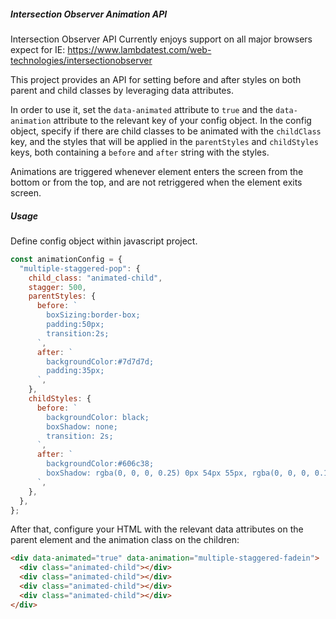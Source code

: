 ##### Intersection Observer Animation API

Intersection Observer API Currently enjoys support on all major browsers expect for IE:
https://www.lambdatest.com/web-technologies/intersectionobserver

This project provides an API for setting before and after styles on both
parent and child classes by leveraging data attributes.

In order to use it, set the `data-animated` attribute to `true` and the
`data-animation` attribute to the relevant key of your config object.
In the config object, specify if there are child classes to be animated
with the `childClass` key, and the styles that will be applied in the
`parentStyles` and `childStyles` keys, both containing a `before` and `after`
string with the styles.

Animations are triggered whenever element enters the screen from the bottom or
from the top, and are not retriggered when the element exits screen.

##### Usage

Define config object within javascript project.

```js
const animationConfig = {
  "multiple-staggered-pop": {
    child_class: "animated-child",
    stagger: 500,
    parentStyles: {
      before: `
        boxSizing:border-box;
        padding:50px;
        transition:2s;
      `,
      after: `
        backgroundColor:#7d7d7d;
        padding:35px;
      `,
    },
    childStyles: {
      before: `
        backgroundColor: black;
        boxShadow: none;
        transition: 2s;
      `,
      after: `
        backgroundColor:#606c38;
        boxShadow: rgba(0, 0, 0, 0.25) 0px 54px 55px, rgba(0, 0, 0, 0.12) 0px -12px 30px, rgba(0, 0, 0, 0.12) 0px 4px 6px, rgba(0, 0, 0, 0.17) 0px 12px 13px, rgba(0, 0, 0, 0.09) 0px -3px 5px;
      `,
    },
  },
};
```

After that, configure your HTML with the relevant data attributes on the parent element
and the animation class on the children:

```html
<div data-animated="true" data-animation="multiple-staggered-fadein">
  <div class="animated-child"></div>
  <div class="animated-child"></div>
  <div class="animated-child"></div>
  <div class="animated-child"></div>
</div>
```
